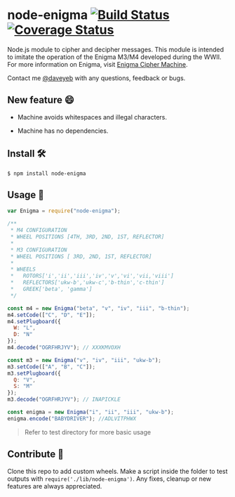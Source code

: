 # node-enigma [![Build Status](https://travis-ci.org/dyeboah/node-enigma.svg?branch=master)](https://travis-ci.org/dyeboah/node-enigma) [![Coverage Status](https://coveralls.io/repos/github/dyeboah/node-enigma/badge.svg?branch=master)](https://coveralls.io/github/dyeboah/node-enigma?branch=master)

Node.js module to cipher and decipher messages.
This module is intended to imitate the operation of the Enigma M3/M4 developed during the WWII.
For more information on Enigma, visit [Enigma Cipher Machine](http://www.cryptomuseum.com/crypto/enigma/index.htm).

Contact me [@daveyeb](mailto:daveyeb@gmail.com) with any questions, feedback or bugs.

## New feature 😄

* Machine avoids whitespaces and illegal characters. 
 
* Machine has no dependencies. 


## Install 🛠

```
$ npm install node-enigma
```

## Usage 📜

```javascript
var Enigma = require("node-enigma");

/**
 * M4 CONFIGURATION
 * WHEEL POSITIONS [4TH, 3RD, 2ND, 1ST, REFLECTOR]
 *
 * M3 CONFIGURATION
 * WHEEL POSITIONS [ 3RD, 2ND, 1ST, REFLECTOR]
 *
 * WHEELS
 *   ROTORS['i','ii','iii','iv','v','vi','vii,'viii']
 *   REFLECTORS['ukw-b','ukw-c','b-thin','c-thin']
 *   GREEK['beta', 'gamma']
 */

const m4 = new Enigma("beta", "v", "iv", "iii", "b-thin");
m4.setCode(["C", "D", "E"]);
m4.setPlugboard({
  W: "L",
  D: "N"
});
m4.decode("OGRFHRJYV"); // XXXKMVOXH

const m3 = new Enigma("v", "iv", "iii", "ukw-b");
m3.setCode(["A", "B", "C"]);
m3.setPlugboard({
  Q: "V",
  S: "M"
});
m3.decode("OGRFHRJYV"); // INAPICKLE

const enigma = new Enigma("i", "ii", "iii", "ukw-b");
enigma.encode("BABYDRIVER"); //ADLVITPHWX
```

> Refer to test directory for more basic usage

## Contribute 🤝

Clone this repo to add custom wheels. Make a script inside the folder to test outputs with `require('./lib/node-enigma')`. Any fixes, cleanup or new features are always appreciated.
